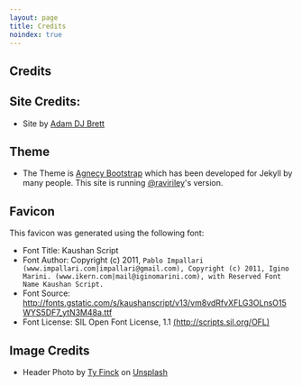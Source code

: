```yaml
---
layout: page
title: Credits
noindex: true
---
```

<div class="col-lg-12 text-center">
	<h2 class="section-heading text-uppercase">Credits</h2>
</div>

## Site Credits:
- Site by [Adam DJ Brett](https://adamdjbrett.com)

## Theme
- The Theme is [Agnecy Bootstrap](https://startbootstrap.com/theme/agency) which has been developed for Jekyll by many people. This site is running [@raviriley](https://github.com/raviriley/agency-jekyll-theme)'s version.

## Favicon
This favicon was generated using the following font:

- Font Title: Kaushan Script
- Font Author: Copyright (c) 2011, `Pablo Impallari (www.impallari.com|impallari@gmail.com), Copyright (c) 2011, Igino Marini. (www.ikern.com|mail@iginomarini.com), with Reserved Font Name Kaushan Script.`
- Font Source: <http://fonts.gstatic.com/s/kaushanscript/v13/vm8vdRfvXFLG3OLnsO15WYS5DF7_ytN3M48a.ttf>
- Font License: SIL Open Font License, 1.1 [(http://scripts.sil.org/OFL)](http://scripts.sil.org/OFL)



## Image Credits
- Header Photo by <a href="https://unsplash.com/@tybradford?utm_source=unsplash&utm_medium=referral&utm_content=creditCopyText">Ty Finck</a> on <a href="https://unsplash.com/s/photos/ithaca?utm_source=unsplash&utm_medium=referral&utm_content=creditCopyText">Unsplash</a>
